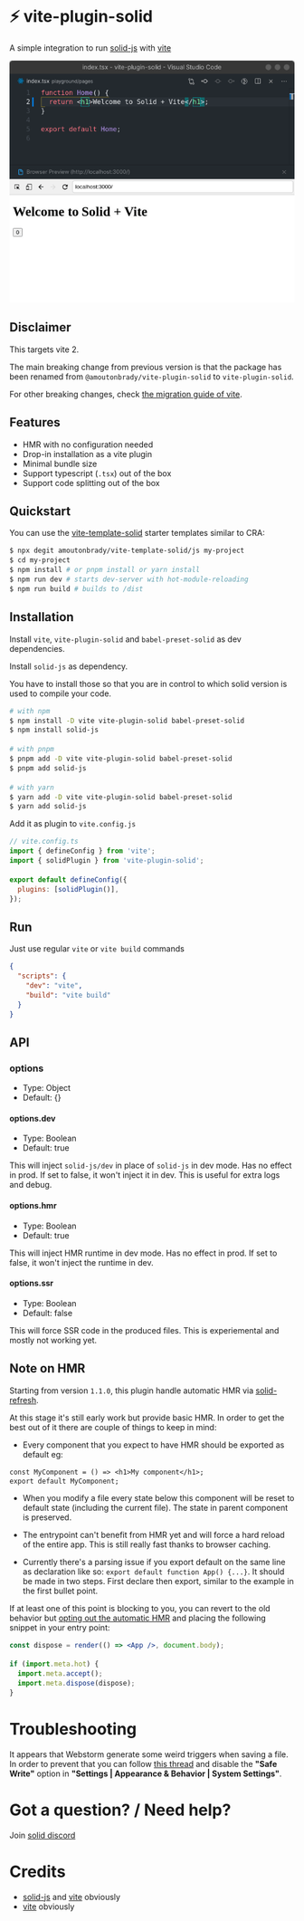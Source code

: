 # ⚡ vite-plugin-solid

A simple integration to run [solid-js](https://github.com/ryansolid/solid) with [vite](https://github.com/vitejs/vite)

<img alt="HMR gif demonstrationdemodemodemo" src=".github/hmr.gif">

## Disclaimer

This targets vite 2.

The main breaking change from previous version is that the package has been renamed from `@amoutonbrady/vite-plugin-solid` to `vite-plugin-solid`.

For other breaking changes, check [the migration guide of vite](https://vitejs.dev/guide/migration.html).

## Features

- HMR with no configuration needed
- Drop-in installation as a vite plugin
- Minimal bundle size
- Support typescript (`.tsx`) out of the box
- Support code splitting out of the box

## Quickstart

You can use the [vite-template-solid](https://github.com/amoutonbrady/vite-template-solid) starter templates similar to CRA:

```bash
$ npx degit amoutonbrady/vite-template-solid/js my-project
$ cd my-project
$ npm install # or pnpm install or yarn install
$ npm run dev # starts dev-server with hot-module-reloading
$ npm run build # builds to /dist
```

## Installation

Install `vite`, `vite-plugin-solid` and `babel-preset-solid` as dev dependencies.

Install `solid-js` as dependency.

You have to install those so that you are in control to which solid version is used to compile your code.

```bash
# with npm
$ npm install -D vite vite-plugin-solid babel-preset-solid
$ npm install solid-js

# with pnpm
$ pnpm add -D vite vite-plugin-solid babel-preset-solid
$ pnpm add solid-js

# with yarn
$ yarn add -D vite vite-plugin-solid babel-preset-solid
$ yarn add solid-js
```

Add it as plugin to `vite.config.js`

```js
// vite.config.ts
import { defineConfig } from 'vite';
import { solidPlugin } from 'vite-plugin-solid';

export default defineConfig({
  plugins: [solidPlugin()],
});
```

## Run

Just use regular `vite` or `vite build` commands

```json
{
  "scripts": {
    "dev": "vite",
    "build": "vite build"
  }
}
```

## API

### options

- Type: Object
- Default: {}

#### options.dev

- Type: Boolean
- Default: true

This will inject `solid-js/dev` in place of `solid-js` in dev mode. Has no effect in prod.
If set to false, it won't inject it in dev.
This is useful for extra logs and debug.

#### options.hmr

- Type: Boolean
- Default: true

This will inject HMR runtime in dev mode. Has no effect in prod.
If set to false, it won't inject the runtime in dev.

#### options.ssr

- Type: Boolean
- Default: false

This will force SSR code in the produced files. This is experiemental and mostly not working yet.

## Note on HMR

Starting from version `1.1.0`, this plugin handle automatic HMR via [solid-refresh](https://github.com/ryansolid/solid-refresh).

At this stage it's still early work but provide basic HMR. In order to get the best out of it there are couple of things to keep in mind:

- Every component that you expect to have HMR should be exported as default eg:

```tsx
const MyComponent = () => <h1>My component</h1>;
export default MyComponent;
```

- When you modify a file every state below this component will be reset to default state (including the current file). The state in parent component is preserved.

- The entrypoint can't benefit from HMR yet and will force a hard reload of the entire app. This is still really fast thanks to browser caching.

- Currently there's a parsing issue if you export default on the same line as declaration like so: `export default function App() {...}`. It should be made in two steps. First declare then export, similar to the example in the first bullet point.

If at least one of this point is blocking to you, you can revert to the old behavior but [opting out the automatic HMR](#options) and placing the following snippet in your entry point:

```jsx
const dispose = render(() => <App />, document.body);

if (import.meta.hot) {
  import.meta.accept();
  import.meta.dispose(dispose);
}
```

# Troubleshooting

It appears that Webstorm generate some weird triggers when saving a file. In order to prevent that you can follow [this thread](https://intellij-support.jetbrains.com/hc/en-us/community/posts/360000154544-I-m-having-a-huge-problem-with-Webstorm-and-react-hot-loader-) and disable the **"Safe Write"** option in **"Settings | Appearance & Behavior | System Settings"**.

# Got a question? / Need help?

Join [solid discord](https://discord.com/invite/solidjs)

# Credits

- [solid-js](https://github.com/ryansolid/solid) and [vite](https://github.com/vitejs/vite#readme) obviously
- [vite](https://github.com/vitejs/vite) obviously
